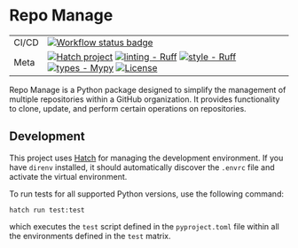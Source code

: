# Repo Manage

<!-- markdownlint-disable MD033 -->
<div align="center"><table>
    <tr>
        <td>CI/CD</td>
        <td>
            <a href="https://github.com/JP-Ellis/repo-manage/actions/workflows/test.yml"><img
                alt="Workflow status badge"
                src="https://github.com/JP-Ellis/repo-manage/actions/workflows/test.yml/badge.svg"></a>
    </tr>
    <tr>
        <td>Meta</td>
        <td>
            <a
                href="https://github.com/pypa/hatch"><img
                src="https://img.shields.io/badge/%F0%9F%A5%9A-Hatch-4051b5.svg"
                alt="Hatch project"></a>
            <a href="https://github.com/astral-sh/ruff"><img
                src="https://img.shields.io/badge/ruff-ruff?label=linting&color=%23261230"
                alt="linting - Ruff"></a>
            <a href="https://github.com/astral-sh/ruff"><img
                src="https://img.shields.io/badge/ruff-ruff?label=style&color=%23261230"
                alt="style - Ruff"></a>
            <a
                href="https://github.com/python/mypy"><img
                src="https://img.shields.io/badge/types-Mypy-blue.svg"
                alt="types - Mypy"></a>
            <a
                href="https://github.com/JP-Ellis/repo-manage/blob/main/LICENSE"><img
                src="https://img.shields.io/github/license/JP-Ellis/repo-manage"
                alt="License"></a>
        </td>
    </tr>
</table></div>
<!-- markdownlint-enable MD033 -->

Repo Manage is a Python package designed to simplify the management of multiple repositories within a GitHub organization. It provides functionality to clone, update, and perform certain operations on repositories.

## Development

This project uses [Hatch](https://github.com/pypa/hatch) for managing the development environment. If you have `direnv` installed, it should automatically discover the `.envrc` file and activate the virtual environment.

To run tests for all supported Python versions, use the following command:

```console
hatch run test:test
```

which executes the `test` script defined in the `pyproject.toml` file within all the environments defined in the `test` matrix.
